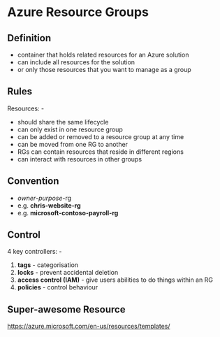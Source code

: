 # Azure Resource Groups

## Definition

* container that holds related resources for an Azure solution
* can include all resources for the solution 
* or only those resources that you want to manage as a group

## Rules

Resources: -
* should share the same lifecycle
* can only exist in one resource group
* can be added or removed to a resource group at any time
* can be moved from one RG to another
* RGs can contain resources that reside in different regions
* can interact with resources in other groups

## Convention

* *owner*-*purpose*-rg
* e.g. **chris-website-rg**
* e.g. **microsoft-contoso-payroll-rg**

## Control

4 key controllers: -

1. **tags** - categorisation
2. **locks** - prevent accidental deletion
3. **access control (IAM)** - give users abilities to do things within an RG
4. **policies** - control behaviour

## Super-awesome Resource

https://azure.microsoft.com/en-us/resources/templates/

